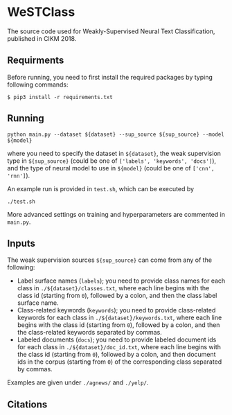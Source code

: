# WeSTClass

The source code used for Weakly-Supervised Neural Text Classification, published in CIKM 2018.

## Requirments

Before running, you need to first install the required packages by typing following commands:

```
$ pip3 install -r requirements.txt
```

## Running

```
python main.py --dataset ${dataset} --sup_source ${sup_source} --model ${model}
```
where you need to specify the dataset in ```${dataset}```, the weak supervision type in ```${sup_source}``` (could be one of ```['labels', 'keywords', 'docs']```), and the type of neural model to use in ```${model}``` (could be one of ```['cnn', 'rnn']```).

An example run is provided in ```test.sh```, which can be executed by 
```
./test.sh
```

More advanced settings on training and hyperparameters are commented in ```main.py```.

## Inputs
The weak supervision sources ```${sup_source}``` can come from any of the following:
* Label surface names (```labels```); you need to provide class names for each class in ```./${dataset}/classes.txt```, where each line begins with the class id (starting from ```0```), followed by a colon, and then the class label surface name. 
* Class-related keywords (```keywords```); you need to provide class-related keywords for each class in ```./${dataset}/keywords.txt```, where each line begins with the class id (starting from ```0```), followed by a colon, and then the class-related keywords separated by commas. 
* Labeled documents (```docs```); you need to provide labeled document ids for each class in ```./${dataset}/doc_id.txt```, where each line begins with the class id (starting from ```0```), followed by a colon, and then document ids in the corpus (starting from ```0```) of the corresponding class separated by commas. 

Examples are given under ```./agnews/``` and ```./yelp/```.

## Citations
